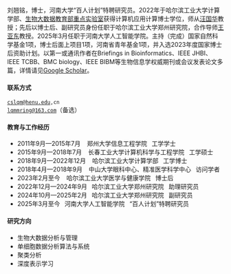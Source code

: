 
刘翘铭，博士，河南大学“百人计划”特聘研究员。2022年于哈尔滨工业大学计算学部、[生物大数据教育部重点实验室](http://bioinformatics.hit.edu.cn/index.html)获得计算机应用计算博士学位，师从[汪国华](https://homepage.hit.edu.cn/wangguohua)教授；先后以博士后、副研究员身份任职于哈尔滨工业大学郑州研究院，合作导师[王亚东](https://homepage.hit.edu.cn/wangyadong)教授。2025年3月任职于河南大学人工智能学院。主持（完成）国家自然科学基金1项，博士后面上项目1项，河南省青年基金1项，并入选2023年度国家博士后资助计划。以第一或通讯作者在Briefings in Bioinformatics、IEEE JHBI、IEEE TCBB、BMC biology、IEEE BIBM等生物信息学权威期刊或会议发表论文多篇，详情请见[Google Scholar](https://scholar.google.com/citations?hl=zh-CN&user=qksAJxwAAAAJ)。

#### 联系方式  
<code>cslqm@henu.edu,cn</code>  
<code>lqmmring@163.com</code>（备选）

#### 教育与工作经历
* 2011年9月—2015年7月  &ensp;	郑州大学信息工程学院 &ensp;工学学士 
* 2015年9月—2018年7月  &ensp;	长春工业大学计算机科学与工程学院 &ensp;工学硕士 
* 2018年9月—2022年12月 &ensp;	哈尔滨工业大学计算学部 &ensp;工学博士 
* 2018年4月—2018年9月	  &ensp;  中山大学眼科中心、精准医学科学中心 &ensp;访问学者 
* 2023年2月至今		&ensp;	哈尔滨工业大学医学与健康学院 &ensp;博士后 
* 2022年12月—2024年9月	&ensp;哈尔滨工业大学郑州研究院 &ensp;助理研究员 
* 2024年10月—2025年2月	&ensp;哈尔滨工业大学郑州研究院 &ensp;副研究员 
* 2025年3月至今			&ensp;河南大学人工智能学院 &ensp;“百人计划”特聘研究员 

#### 研究方向 
* 生物大数据分析与管理
* 单细胞数据分析算法与系统 
* 聚类分析
* 深度表示学习

